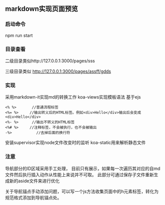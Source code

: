 ## markdown实现页面预览
### 启动命令
npm run start

### 目录查看

二级目录类似http://127.0.0.1:3000/pages/sss

三级目录类似 http://127.0.0.1:3000/pages/assff/gdds


### 实现
采用markdown-it实现md的转换工作
koa-views实现模板语法  基于ejs

```ejs
<% %>       //普通流程标签
<%= %>     //输出转义后的HTML标签。例如<div>Hello</div>输出后会变成<div>Hello</div>
<%- %>      //输出不转义的HTML标签
<%# %>     //注释标签，不会被执行，也不会被输出
-%>           //去掉后面的换行符
```

安装supervisor实现node文件改变时的监听
koa-static用来解析静态文件


### 注意
导航部分的ID区域采用手工处理， 目前只有展示，如果每一次遍历其对应的自md文件然后执行插入动作从性能上来说并不可取。  此部分可通过保存子文件重新生成新的aside文件来进行优化

关于导航锚点手动添加问题，可以写一个js方法收集页面中的h元素标签，转化为规范格式添加到导航锚点处。